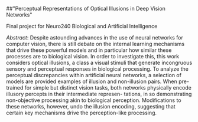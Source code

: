 ##"Perceptual Representations of Optical Illusions in Deep Vision Networks"

Final project for Neuro240 Biological and Artificial Intelligence

*Abstract*:
Despite astounding advances in the use of neural networks for computer vision, there is still debate on
the internal learning mechanisms that drive these powerful models and in particular how similar these
processes are to biological vision. In order to investigate this, this work considers optical illusions,
a class a visual stimuli that generate incongruous sensory and perceptual responses in biological
processing. To analyze the perceptual discrepancies within artificial neural networks, a selection of
models are provided examples of illusion and non-illusion pairs. When pre-trained for simple but
distinct vision tasks, both networks physically encode illusory percepts in their intermediate represen-
tations, in so demonstrating non-objective processing akin to biological perception. Modifications to
these networks, however, undo the illusion encoding, suggesting that certain key mechanisms drive
the perception-like processing.
